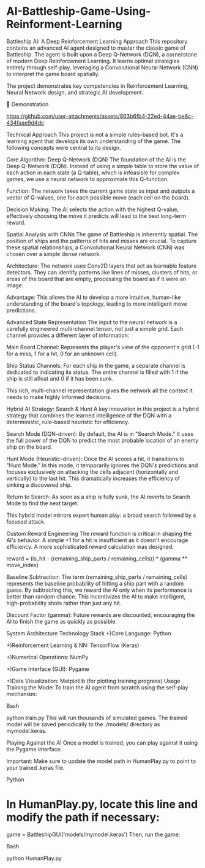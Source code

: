 # AI-Battleship-Game-Using-Reinforment-Learning

Battleship AI: A Deep Reinforcement Learning Approach
This repository contains an advanced AI agent designed to master the classic game of Battleship. The agent is built upon a Deep Q-Network (DQN), a cornerstone of modern Deep Reinforcement Learning. It learns optimal strategies entirely through self-play, leveraging a Convolutional Neural Network (CNN) to interpret the game board spatially.

The project demonstrates key competencies in Reinforcement Learning, Neural Network design, and strategic AI development.

🎥 Demonstration

https://github.com/user-attachments/assets/863b6fb4-22ed-44ae-be8c-434faae9d4dc


Technical Approach
This project is not a simple rules-based bot. It's a learning agent that develops its own understanding of the game. The following concepts were central to its design.

Core Algorithm: Deep Q-Network (DQN)
The foundation of the AI is the Deep Q-Network (DQN). Instead of using a simple table to store the value of each action in each state (a Q-table), which is infeasible for complex games, we use a neural network to approximate this Q-function.

Function: The network takes the current game state as input and outputs a vector of Q-values, one for each possible move (each cell on the board).

Decision Making: The AI selects the action with the highest Q-value, effectively choosing the move it predicts will lead to the best long-term reward.

Spatial Analysis with CNNs
The game of Battleship is inherently spatial. The position of ships and the patterns of hits and misses are crucial. To capture these spatial relationships, a Convolutional Neural Network (CNN) was chosen over a simple dense network.

Architecture: The network uses Conv2D layers that act as learnable feature detectors. They can identify patterns like lines of misses, clusters of hits, or areas of the board that are empty, processing the board as if it were an image.

Advantage: This allows the AI to develop a more intuitive, human-like understanding of the board's topology, leading to more intelligent move predictions.

Advanced State Representation
The input to the neural network is a carefully engineered multi-channel tensor, not just a simple grid. Each channel provides a different layer of information:

Main Board Channel: Represents the player's view of the opponent's grid (-1 for a miss, 1 for a hit, 0 for an unknown cell).

Ship Status Channels: For each ship in the game, a separate channel is dedicated to indicating its status. The entire channel is filled with 1 if the ship is still afloat and 0 if it has been sunk.

This rich, multi-channel representation gives the network all the context it needs to make highly informed decisions.

Hybrid AI Strategy: Search & Hunt
A key innovation in this project is a hybrid strategy that combines the learned intelligence of the DQN with a deterministic, rule-based heuristic for efficiency.

Search Mode (DQN-driven): By default, the AI is in "Search Mode." It uses the full power of the DQN to predict the most probable location of an enemy ship on the board.

Hunt Mode (Heuristic-driven): Once the AI scores a hit, it transitions to "Hunt Mode." In this mode, it temporarily ignores the DQN's predictions and focuses exclusively on attacking the cells adjacent (horizontally and vertically) to the last hit. This dramatically increases the efficiency of sinking a discovered ship.

Return to Search: As soon as a ship is fully sunk, the AI reverts to Search Mode to find the next target.

This hybrid model mirrors expert human play: a broad search followed by a focused attack.

Custom Reward Engineering
The reward function is critical in shaping the AI's behavior. A simple +1 for a hit is insufficient as it doesn't encourage efficiency. A more sophisticated reward calculation was designed:

reward = (is_hit - (remaining_ship_parts / remaining_cells)) * (gamma ** move_index)

Baseline Subtraction: The term (remaining_ship_parts / remaining_cells) represents the baseline probability of hitting a ship part with a random guess. By subtracting this, we reward the AI only when its performance is better than random chance. This incentivizes the AI to make intelligent, high-probability shots rather than just any hit.

Discount Factor (gamma): Future rewards are discounted, encouraging the AI to finish the game as quickly as possible.


System Architecture
Technology Stack
+)Core Language: Python

+)Reinforcement Learning & NN: TensorFlow (Keras)

+)Numerical Operations: NumPy

+)Game Interface (GUI): Pygame

+)Data Visualization: Matplotlib (for plotting training progress)
Usage
Training the Model
To train the AI agent from scratch using the self-play mechanism:

Bash

python train.py
This will run thousands of simulated games. The trained model will be saved periodically to the ./models/ directory as mymodel.keras.

Playing Against the AI
Once a model is trained, you can play against it using the Pygame interface.

Important: Make sure to update the model path in HumanPlay.py to point to your trained .keras file.

Python

# In HumanPlay.py, locate this line and modify the path if necessary:
game = BattleshipGUI('models/mymodel.keras')
Then, run the game:

Bash

python HumanPlay.py



